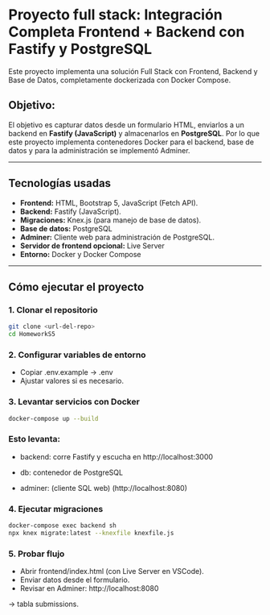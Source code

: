 # Proyecto full stack: Integración Completa Frontend + Backend con Fastify y PostgreSQL


Este proyecto implementa una solución Full Stack con Frontend, Backend y Base de Datos, completamente dockerizada con Docker Compose.  

## Objetivo:

El objetivo es capturar datos desde un formulario HTML, enviarlos a un backend en **Fastify (JavaScript)** y almacenarlos en **PostgreSQL**. Por lo que este proyecto implementa contenedores Docker para el backend, base de datos y para la administración se implementó Adminer.

---

## Tecnologías usadas

- **Frontend:** HTML, Bootstrap 5, JavaScript (Fetch API).
- **Backend:** Fastify (JavaScript).
- **Migraciones:** Knex.js (para manejo de base de datos).
- **Base de datos:** PostgreSQL
- **Adminer:** Cliente web para administración de PostgreSQL.
- **Servidor de frontend opcional:** Live Server
- **Entorno:** Docker y Docker Compose

---
## Cómo ejecutar el proyecto

### 1. Clonar el repositorio

```bash
git clone <url-del-repo>
cd HomeworkS5
```
### 2. Configurar variables de entorno

- Copiar .env.example → .env
- Ajustar valores si es necesario.

### 3. Levantar servicios con Docker

```bash
docker-compose up --build
```

### Esto levanta:

- backend: corre Fastify y escucha en http://localhost:3000

- db: contenedor de PostgreSQL

- adminer: (cliente SQL web) (http://localhost:8080)

### 4. Ejecutar migraciones

```bash
docker-compose exec backend sh
npx knex migrate:latest --knexfile knexfile.js
```

### 5. Probar flujo

- Abrir frontend/index.html (con Live Server en VSCode).
- Enviar datos desde el formulario.
- Revisar en Adminer: http://localhost:8080

 → tabla submissions.